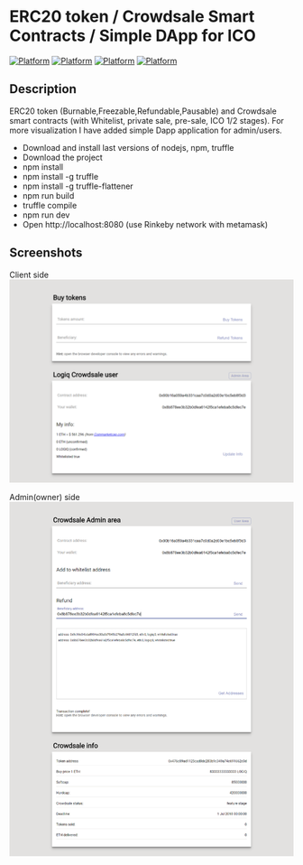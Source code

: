 # ERC20 token / Crowdsale Smart Contracts / Simple DApp for ICO 
[![Platform](https://img.shields.io/badge/Token%20Symbol-LOGIQ-aqua.svg)]()
[![Platform](https://img.shields.io/badge/Platform-Ethereum-brightgreen.svg)](https://en.wikipedia.org/wiki/Ethereum)
[![Platform](https://img.shields.io/badge/Standard-ERC20-blue.svg)](https://en.wikipedia.org/wiki/ERC20)
[![Platform](https://img.shields.io/badge/Compiler-^0.4.18-yellow.svg)](http://solidity.readthedocs.io/en/v0.4.18/)

## Description
ERC20 token (Burnable,Freezable,Refundable,Pausable) and Crowdsale smart contracts (with Whitelist, private sale, pre-sale, ICO 1/2 stages). For more visualization I have added simple Dapp application for admin/users.

* Download and install last versions of nodejs, npm, truffle
* Download the project
* npm install
* npm install -g truffle
* npm install -g truffle-flattener
* npm run build
* truffle compile
* npm run dev
* Open http://localhost:8080 (use Rinkeby network with metamask)

## Screenshots

Client side
![alt text](https://raw.githubusercontent.com/Araton95/ICO-Dapp/master/src/1.png)

Admin(owner) side
![alt text](https://raw.githubusercontent.com/Araton95/ICO-Dapp/master/src/2.png)
